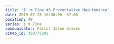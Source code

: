 ```yaml
---
title: 'I''m Fine #3 Preventative Maintenance'
date: 2019-07-28 10:30:00 -07:00
position: 49
series: I'm Fine
communicator: Pastor Jason Graves
vimeo_id: 350775299
---
```



